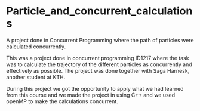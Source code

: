 # Particle_and_concurrent_calculations
A project done in Concurrent Programming where the path of particles were calculated concurrently.

This was a project done in concurrent programming ID1217 where the task was to calculate the trajectory of the different particles as concurrently and effectively as possible. The project was done together with Saga Harnesk, another student at KTH. 

During this project we got the opportunity to apply what we had learned from this course and we made the project in using C++ and we used openMP to make the calculations concurrent.
